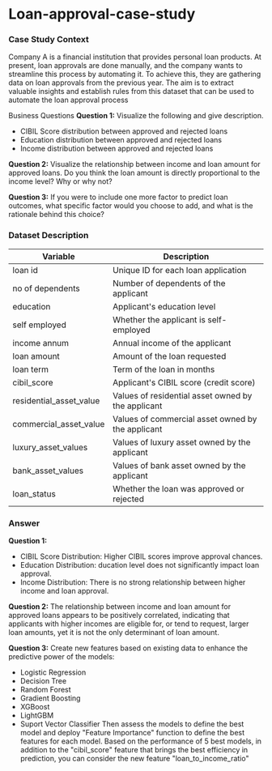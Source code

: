 # Loan-approval-case-study
### Case Study Context
Company A is a financial institution that provides personal loan products. At present, loan approvals are done manually, and the company wants to streamline this process by automating it. To achieve this, they are gathering data on loan approvals from the previous year. The aim is to extract valuable insights and establish rules from this dataset that can be used to automate the loan approval process

Business Questions
**Question 1:**
Visualize the following and give description.
- CIBIL Score distribution between approved and rejected loans
- Education distribution between approved and rejected loans
- Income distribution between approved and rejected loans

**Question 2:**
Visualize the relationship between income and loan amount for approved loans. Do you think the loan amount is directly proportional to the income level? Why or why not? 

**Question 3:**
If you were to include one more factor to predict loan outcomes, what specific factor would you choose to add, and what is the rationale behind this choice?

### Dataset Description
| Variable  | Description |
| ------------- | ------------- |
| loan id | Unique ID for each loan application |
| no of dependents | Number of dependents of the applicant |
| education | Applicant's education level |
| self employed | 	Whether the applicant is self-employed |
| income annum | Annual income of the applicant |
| loan amount | Amount of the loan requested |
| loan term | Term of the loan in months |
| cibil_score | Applicant's CIBIL score (credit score) |
| residential_asset_value |	Values of residential asset owned by the applicant |
| commercial_asset_value | Values of commercial asset owned by the applicant |
| luxury_asset_values | Values of luxury asset owned by the applicant |
| bank_asset_values | Values of bank asset owned by the applicant |
| loan_status |	Whether the loan was approved or rejected |

### Answer
**Question 1:** 
- CIBIL Score Distribution: Higher CIBIL scores improve approval chances.
- Education Distribution: ducation level does not significantly impact loan approval. 
- Income Distribution: There is no strong relationship between higher income and loan approval.

**Question 2:**
The relationship between income and loan amount for approved loans appears to be positively correlated, indicating that applicants with higher incomes are eligible for, or tend to request, larger loan amounts, yet it is not the only determinant of loan amount.

**Question 3:**
Create new features based on existing data to enhance the predictive power of the models:
- Logistic Regression
- Decision Tree
- Random Forest
- Gradient Boosting
- XGBoost
- LightGBM
- Suport Vector Classifier
Then assess the models to define the best model and deploy "Feature Importance" function to define the best features for each model.
Based on the performance of 5 best models, in addition to the "cibil_score" feature that brings the best efficiency in prediction, you can consider the new feature "loan_to_income_ratio"
